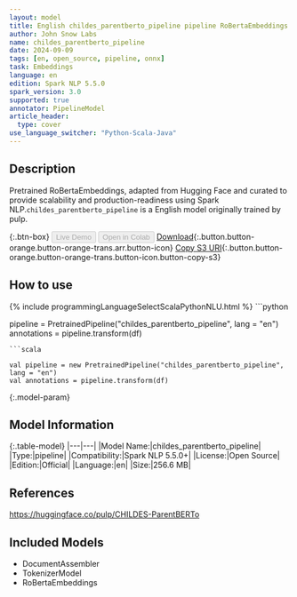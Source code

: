 ```yaml
---
layout: model
title: English childes_parentberto_pipeline pipeline RoBertaEmbeddings from pulp
author: John Snow Labs
name: childes_parentberto_pipeline
date: 2024-09-09
tags: [en, open_source, pipeline, onnx]
task: Embeddings
language: en
edition: Spark NLP 5.5.0
spark_version: 3.0
supported: true
annotator: PipelineModel
article_header:
  type: cover
use_language_switcher: "Python-Scala-Java"
---
```


## Description

Pretrained RoBertaEmbeddings, adapted from Hugging Face and curated to provide scalability and production-readiness using Spark NLP.`childes_parentberto_pipeline` is a English model originally trained by pulp.

{:.btn-box}
<button class="button button-orange" disabled>Live Demo</button>
<button class="button button-orange" disabled>Open in Colab</button>
[Download](https://s3.amazonaws.com/auxdata.johnsnowlabs.com/public/models/childes_parentberto_pipeline_en_5.5.0_3.0_1725925172695.zip){:.button.button-orange.button-orange-trans.arr.button-icon}
[Copy S3 URI](s3://auxdata.johnsnowlabs.com/public/models/childes_parentberto_pipeline_en_5.5.0_3.0_1725925172695.zip){:.button.button-orange.button-orange-trans.button-icon.button-copy-s3}

## How to use



<div class="tabs-box" markdown="1">
{% include programmingLanguageSelectScalaPythonNLU.html %}
```python

pipeline = PretrainedPipeline("childes_parentberto_pipeline", lang = "en")
annotations =  pipeline.transform(df)   

```
```scala

val pipeline = new PretrainedPipeline("childes_parentberto_pipeline", lang = "en")
val annotations = pipeline.transform(df)

```
</div>

{:.model-param}
## Model Information

{:.table-model}
|---|---|
|Model Name:|childes_parentberto_pipeline|
|Type:|pipeline|
|Compatibility:|Spark NLP 5.5.0+|
|License:|Open Source|
|Edition:|Official|
|Language:|en|
|Size:|256.6 MB|

## References

https://huggingface.co/pulp/CHILDES-ParentBERTo

## Included Models

- DocumentAssembler
- TokenizerModel
- RoBertaEmbeddings